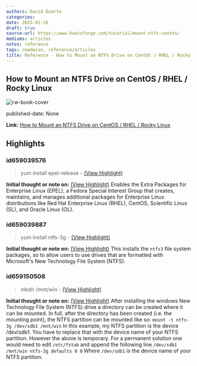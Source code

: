 ```yaml
---
authors: David Duarte
categories:
date: 2025-01-16
draft: true
source-url: https://www.howtoforge.com/tutorial/mount-ntfs-centos/
mediums: articles
notes: reference
tags: readwise, reference/articles
title: Reference - How to Mount an NTFS Drive on CentOS / RHEL / Rocky Linux
---
```


## How to Mount an NTFS Drive on CentOS / RHEL / Rocky Linux

![rw-book-cover](https://www.howtoforge.com/images/featured/rhel-ntfs.jpg)

published-date: None

**Link:** [How to Mount an NTFS Drive on CentOS / RHEL / Rocky Linux](https://www.howtoforge.com/tutorial/mount-ntfs-centos/)

## Highlights

### id659039576

> yum install epel-release
> \- [(View Highlight)](https://read.readwise.io/read/01hkxnjx1xxqbpx5y974n621ah)

**Initial thought or note on:** [(View Highlight)](https://read.readwise.io/read/01hkxnjx1xxqbpx5y974n621ah)
Enables the Extra Packages for Enterprise Linux (EPEL), a Fedora Special Interest Group that creates, maintains, and manages additional packages for Enterprise Linux distributions like Red Hat Enterprise Linux (RHEL), CentOS, Scientific Linux (SL), and Oracle Linux (OL).

### id659039887

> yum install ntfs-3g
> \- [(View Highlight)](https://read.readwise.io/read/01hkxnqwdjr6zefa8y1m15g7sy)

**Initial thought or note on:** [(View Highlight)](https://read.readwise.io/read/01hkxnqwdjr6zefa8y1m15g7sy)
This installs the `ntfs3` file system packages, so to allow users to use drives that are formatted with Microsoft's New Technology File System (NTFS).

### id659150508

> mkdir /mnt/win
> \- [(View Highlight)](https://read.readwise.io/read/01hky8x3nkrfkmevkcpzeqdc51)

**Initial thought or note on:** [(View Highlight)](https://read.readwise.io/read/01hky8x3nkrfkmevkcpzeqdc51)
After installing the windows New Technology File System (NTFS) drive a directory can be created where it can be mounted. In full, after the directory has been created (i.e. the mounting point), the NTFS partition can be mounted like so: `mount -t ntfs-3g /dev/sdb1 /mnt/win`
In this example, my NTFS partition is the device /dev/sdb1. You have to replace that with the device name of your NTFS partition.
However the above is temporary. For a permanent solution one would need to edit `/etc/fstab` and append the following line `/dev/sdb1 /mnt/win ntfs-3g defaults 0 0`
Where `/dev/sdb1` is the device name of your NTFS partition.
